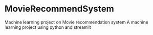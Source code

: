 # MovieRecommendSystem
Machine learning project on Movie recommendation system
A machine learning project using python and streamlit
